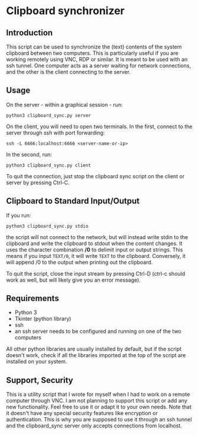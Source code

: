 # Clipboard synchronizer

## Introduction

This script can be used to synchronize the (text) contents of the system clipboard between two computers. This is particularly useful if you are working remotely using VNC, RDP or similar. It is meant to be used with an ssh tunnel. One computer acts as a server waiting for network connections, and the other is the client connecting to the server.

## Usage

On the server - within a graphical session - run:

```
python3 clipboard_sync.py server
```

On the client, you will need to open two terminals. In the first, connect to the server through ssh with port forwarding:

```
ssh -L 6666:localhost:6666 <server-name-or-ip>
```

In the second, run:

```
python3 clipboard_sync.py client
```

To quit the connection, just stop the clipboard sync script on the client or server by pressing Ctrl-C.

## Clipboard to Standard Input/Output

If you run:
```
python3 clipboard_sync.py stdio
```
the script will not connect to the network, but will instead write stdin to the clipboard and write the clipboard to stdout when the content changes. It uses the character combination **/0** to delimit input or output strings. This means if you input `TEXT/0`, it will write `TEXT` to the clipboard. Conversely, it will append /0 to the output when printing out the clipboard.

To quit the script, close the input stream by pressing Ctrl-D (ctrl-c should work as well, but will likely give you an error message).

## Requirements

- Python 3
- Tkinter (python library)
- ssh
- an ssh server needs to be configured and running on one of the two computers

All other python libraries are usually installed by default, but if the script doesn't work, check if all the libraries imported at the top of the script are installed on your system.

## Support, Security

This is a utility script that I wrote for myself when I had to work on a remote computer through VNC. I am not planning to support this script or add any new functionality. Feel free to use it or adapt it to your own needs. Note that it doesn't have any special security features like encryption or authentication. This is why you are supposed to use it through an ssh tunnel and the clipboard_sync server only accepts connections from localhost.
